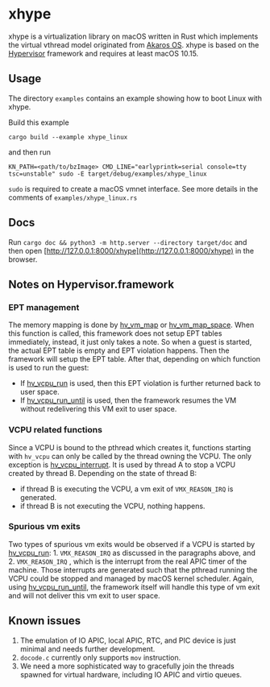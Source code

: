 # xhype

xhype is a virtualization library on macOS written in Rust which implements the 
virtual vthread model originated from [Akaros OS](https://github.com/akaros/akaros).
xhype is based on the [Hypervisor](https://developer.apple.com/documentation/hypervisor) framework and requires at least macOS 10.15.

## Usage

The directory `examples` contains an example showing how to boot Linux with xhype. 

Build this example

``` 
cargo build --example xhype_linux
```

and then run

``` 
KN_PATH=<path/to/bzImage> CMD_LINE="earlyprintk=serial console=tty tsc=unstable" sudo -E target/debug/examples/xhype_linux
```

`sudo` is required to create a macOS vmnet interface. See more details in the comments of `examples/xhype_linux.rs`

## Docs

Run `cargo doc && python3 -m http.server --directory target/doc` and then open [http://127.0.0.1:8000/xhype](http://127.0.0.1:8000/xhype) in the browser.

## Notes on Hypervisor.framework

### EPT management

The memory mapping is done by [hv_vm_map](https://developer.apple.com/documentation/hypervisor/1441187-hv_vm_map?language=objc) or [hv_vm_map_space](https://developer.apple.com/documentation/hypervisor/3181550-hv_vm_map_space?language=objc). When this function is called, 
this framework does not setup EPT tables immediately, instead, it just only takes
a note. So when a guest is started, the actual EPT table is empty and EPT violation
happens. Then the framework will setup the EPT table. After that, depending on 
which function is used to run the guest:

* If [hv_vcpu_run](https://developer.apple.com/documentation/hypervisor/1441231-hv_vcpu_run?language=objc) is used, then this EPT violation is further returned back to user space.
* If [hv_vcpu_run_until](https://developer.apple.com/documentation/hypervisor/3181548-hv_vcpu_run_until?language=objc) is used, then the framework resumes the VM without redelivering this VM exit to user space.

### VCPU related functions

Since a VCPU is bound to the pthread which creates it, functions starting with `hv_vcpu` can only be called by the thread owning the VCPU. The only exception is [hv_vcpu_interrupt](https://developer.apple.com/documentation/hypervisor/1441468-hv_vcpu_interrupt?language=objc).
It is used by thread A to stop a VCPU created by thread B. Depending on the state of thread B:

* if thread B is executing the VCPU, a vm exit of `VMX_REASON_IRQ` is generated.
* if thread B is not executing the VCPU, nothing happens.

### Spurious vm exits 

Two types of spurious vm exits would be observed if a VCPU is started by [hv_vcpu_run](https://developer.apple.com/documentation/hypervisor/1441231-hv_vcpu_run?language=objc): 1. `VMX_REASON_IRQ` as discussed in the paragraphs above, and 2. `VMX_REASON_IRQ` , which is 
the interrupt from the real APIC timer of the machine. Those interrupts are generated
such that the pthread running the VCPU could be stopped and managed by macOS kernel 
scheduler. Again, using [hv_vcpu_run_until](https://developer.apple.com/documentation/hypervisor/3181548-hv_vcpu_run_until?language=objc), the framework itself will 
handle this type of vm exit and will not deliver this vm exit to user space.

## Known issues

1. The emulation of IO APIC, local APIC, RTC, and PIC device is just minimal and needs further development.
2. `docode.c` currently only supports `mov` instruction.
3. We need a more sophisticated way to gracefully join the threads spawned for virtual hardware, including IO APIC and virtio queues.
